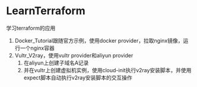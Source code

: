 # LearnTerraform
学习terraform的应用

1. Docker_Tutorial跟随官方示例，使用docker provider，拉取nginx镜像，运行一个nginx容器
2. Vultr_V2ray，使用vultr provider和aliyun provider
    1. 在aliyun上创建子域名A记录
    2. 并在vultr上创建虚拟机实例，使用cloud-init执行v2ray安装脚本，并使用expect脚本自动执行v2ray安装脚本的交互操作